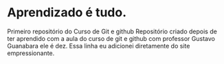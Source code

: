 # Aprendizado é tudo.
Primeiro repositório do Curso de Git e github
Repositório criado depois de ter aprendido com a aula do curso de git e github com professor Gustavo Guanabara ele é dez.
Essa linha eu adicionei diretamente do site empressionante. 
